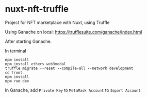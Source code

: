 # nuxt-nft-truffle
Project for NFT marketplace with Nuxt, using Truffle

Using Ganache on local:
https://trufflesuite.com/ganache/index.html

After starting Ganache. 

In terminal 
```shell
npm install
npm install ethers web3modal 
truffle migrate --reset --compile-all --network development
cd front
npm install
npm run dev

```
In Ganache, add `Private Key` to `MetaMask Account` to `Import Account`
